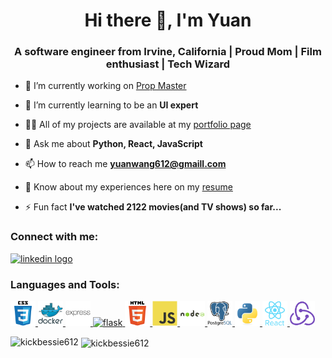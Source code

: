 <h1 align="center">Hi there 👋, I'm Yuan</h1>
<h3 align="center">A software engineer from Irvine, California | Proud Mom | Film enthusiast | Tech Wizard </h3>


- 🔭 I’m currently working on [Prop Master](https://prop-master.onrender.com/)

- 🌱 I’m currently learning to be an **UI expert**

- 👨‍💻 All of my projects are available at my [portfolio page]()

- 💬 Ask me about **Python, React, JavaScript**

- 📫 How to reach me **yuanwang612@gmaill.com**

- 📄 Know about my experiences here on my [resume](https://docs.google.com/document/d/1iXxUEL6hx4sZkifkp4cTL4ACdIMVh5aPVYTyxHZWrFA/edit?usp=sharing)

- ⚡ Fun fact **I've watched 2122 movies(and TV shows) so far...**

<h3 align="left">Connect with me:</h3>
<div align="left">
  <a href="https://www.linkedin.com/in/yuan-wang-80613052" target="_blank">
    <img src="https://img.shields.io/static/v1?message=LinkedIn&logo=linkedin&label=&color=0077B5&logoColor=white&labelColor=&style=for-the-badge" height="35" alt="linkedin logo"  />
  </a>
</div>

<h3 align="left">Languages and Tools:</h3>
<p align="left"> <a href="https://www.w3schools.com/css/" target="_blank" rel="noreferrer"> <img src="https://raw.githubusercontent.com/devicons/devicon/master/icons/css3/css3-original-wordmark.svg" alt="css3" width="40" height="40"/> </a> <a href="https://www.docker.com/" target="_blank" rel="noreferrer"> <img src="https://raw.githubusercontent.com/devicons/devicon/master/icons/docker/docker-original-wordmark.svg" alt="docker" width="40" height="40"/> </a> <a href="https://expressjs.com" target="_blank" rel="noreferrer"> <img src="https://raw.githubusercontent.com/devicons/devicon/master/icons/express/express-original-wordmark.svg" alt="express" width="40" height="40"/> </a> <a href="https://flask.palletsprojects.com/" target="_blank" rel="noreferrer"> <img src="https://www.vectorlogo.zone/logos/pocoo_flask/pocoo_flask-icon.svg" alt="flask" width="40" height="40"/> </a> <a href="https://www.w3.org/html/" target="_blank" rel="noreferrer"> <img src="https://raw.githubusercontent.com/devicons/devicon/master/icons/html5/html5-original-wordmark.svg" alt="html5" width="40" height="40"/> </a> <a href="https://developer.mozilla.org/en-US/docs/Web/JavaScript" target="_blank" rel="noreferrer"> <img src="https://raw.githubusercontent.com/devicons/devicon/master/icons/javascript/javascript-original.svg" alt="javascript" width="40" height="40"/> </a> <a href="https://nodejs.org" target="_blank" rel="noreferrer"> <img src="https://raw.githubusercontent.com/devicons/devicon/master/icons/nodejs/nodejs-original-wordmark.svg" alt="nodejs" width="40" height="40"/> </a> <a href="https://www.postgresql.org" target="_blank" rel="noreferrer"> <img src="https://raw.githubusercontent.com/devicons/devicon/master/icons/postgresql/postgresql-original-wordmark.svg" alt="postgresql" width="40" height="40"/> </a> <a href="https://www.python.org" target="_blank" rel="noreferrer"> <img src="https://raw.githubusercontent.com/devicons/devicon/master/icons/python/python-original.svg" alt="python" width="40" height="40"/> </a> <a href="https://reactjs.org/" target="_blank" rel="noreferrer"> <img src="https://raw.githubusercontent.com/devicons/devicon/master/icons/react/react-original-wordmark.svg" alt="react" width="40" height="40"/> </a> <a href="https://redux.js.org" target="_blank" rel="noreferrer"> <img src="https://raw.githubusercontent.com/devicons/devicon/master/icons/redux/redux-original.svg" alt="redux" width="40" height="40"/> </a> </p>

<p><img align="left" src="https://github-readme-stats.vercel.app/api/top-langs?username=kickbessie612&show_icons=true&locale=en&layout=compact" alt="kickbessie612" /></p>

<p>&nbsp;<img align="center" src="https://github-readme-stats.vercel.app/api?username=kickbessie612&show_icons=true&locale=en" alt="kickbessie612" /></p>
